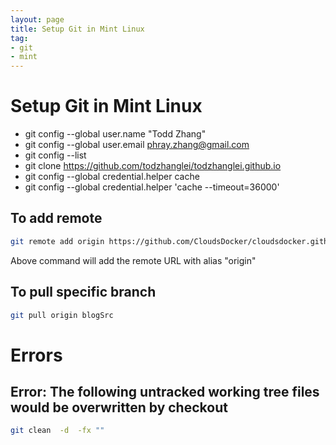 ```yaml
---
layout: page
title: Setup Git in Mint Linux 
tag: 
- git
- mint
---
```


Setup Git in Mint Linux
=================================================

- git config --global user.name "Todd Zhang"
- git config --global user.email phray.zhang@gmail.com
- git config --list
- git clone https://github.com/todzhanglei/todzhanglei.github.io 
- git config --global credential.helper cache
- git config --global credential.helper 'cache --timeout=36000'

## To add remote
```sh
git remote add origin https://github.com/CloudsDocker/cloudsdocker.github.io.git
```
Above command will add the remote URL with alias "origin"

## To pull specific branch
```sh
git pull origin blogSrc
```

# Errors

## Error: The following untracked working tree files would be overwritten by checkout

```sh
git clean  -d  -fx ""
```



